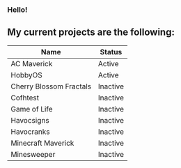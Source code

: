 ### Hello!

## My current projects are the following:

| Name      | Status |
| ----------- | ----------- |
| AC Maverick   | Active        |
| HobbyOS   | Active        |
| Cherry Blossom Fractals      | Inactive       |
| Cofhtest      | Inactive       |
| Game of Life      | Inactive       |
| Havocsigns      | Inactive       |
| Havocranks      | Inactive       |
| Minecraft Maverick      | Inactive       |
| Minesweeper      | Inactive       |